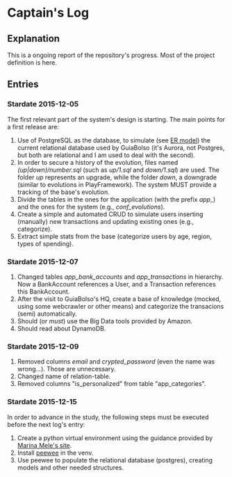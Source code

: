 # Captain's Log


## Explanation

This is a ongoing report of the repository's progress. Most of the project definition is here.


## Entries

### Stardate 2015-12-05

The first relevant part of the system's design is starting. The main points for a first release are:

1. Use of PostgreSQL as the database, to simulate (see [ER model](databases/er-model-1.png)) the current relational database used by GuiaBolso (it's Aurora, not Postgres, but both are relational and I am used to deal with the second).
2. In order to secure a history of the evolution, files named *(up|down)/number.sql* (such as *up/1.sql* and *down/1.sql*) are used. The folder *up* represents an upgrade, while the folder *down*, a downgrade (similar to evolutions in PlayFramework). The system MUST provide a tracking of the base's evolution.
3. Divide the tables in the ones for the application (with the prefix *app_*) and the ones for the system (e.g., *conf_evolutions*).
4. Create a simple and automated CRUD to simulate users inserting (manually) new transactions and updating existing ones (e.g., categorize).
5. Extract simple stats from the base (categorize users by age, region, types of spending).


### Stardate 2015-12-07

1. Changed tables *app_bank_accounts* and *app_transactions* in hierarchy. Now a BankAccount references a User, and a Transaction references this BankAccount.
2. After the visit to GuiaBolso's HQ, create a base of knowledge (mocked, using some webcrawler or other means) and categorize the transacions (semi) automatically.
3. Should (or *must*) use the Big Data tools provided by Amazon.
4. Should read about DynamoDB.


### Stardate 2015-12-09

1. Removed columns *email* and *crypted_password* (even the name was wrong...). Those are unnecessary.
2. Changed name of relation-table.
3. Removed columns "is_personalized" from table "app_categories".


### Stardate 2015-12-15

In order to advance in the study, the following steps must be executed before the next log's entry:

1. Create a python virtual environment using the guidance provided by [Marina Mele's site](http://www.marinamele.com/taskbuster-django-tutorial).
2. Install [peewee](https://peewee.readthedocs.org/en/latest/) in the venv.
3. Use peewee to populate the relational database (postgres), creating models and other needed structures.